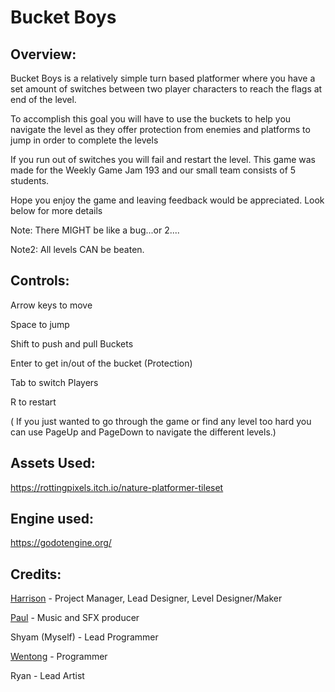 # Bucket Boys

## Overview:

Bucket Boys is a relatively simple turn based platformer where you have a set amount of switches between two player characters to reach the flags at end of the level.

To accomplish this goal you will have to use the buckets to help you navigate the level as they offer protection from enemies and platforms to jump in order to complete the levels

If you run out of switches you will fail and restart the level. This game was made for the Weekly Game Jam 193 and our small team consists of 5 students.

Hope you enjoy the game and leaving feedback would be appreciated. Look below for more details 

Note: There MIGHT be like a bug...or 2.... 

Note2: All levels CAN be beaten.

## Controls:

Arrow keys to move

Space to jump

Shift to push and pull Buckets

Enter to get in/out of the bucket (Protection)

Tab to switch Players

R to restart

( If you just wanted to go through the game or find any level too hard you can use PageUp and PageDown to navigate the different levels.)

                                                                                        

## Assets Used:

https://rottingpixels.itch.io/nature-platformer-tileset

## Engine used:

https://godotengine.org/

## Credits:

[Harrison](https://github.com/ArryLad) - Project Manager, Lead Designer, Level Designer/Maker 

[Paul](https://github.com/PH20001) - Music and SFX producer

Shyam (Myself) - Lead Programmer

[Wentong](https://github.com/Wentong-Wu) - Programmer

Ryan - Lead Artist
